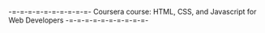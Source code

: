 -=-=-=-=-=-=-=-=-=-=-
Coursera course: HTML, CSS, and Javascript for Web Developers
-=-=-=-=-=-=-=-=-=-=-